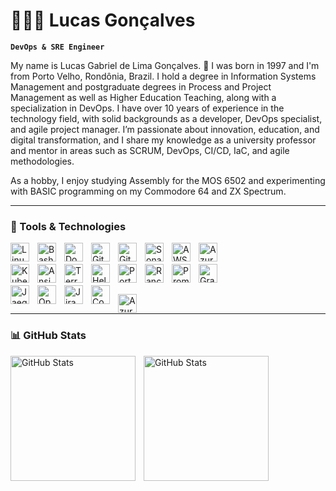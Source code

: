 <!--
**LucasGLGoncalves/LucasGLGoncalves** is a ✨ _special_ ✨ repository because its `README.md` (this file) appears on your GitHub profile.

Here are some ideas to get you started:

- 🔭 I’m currently working on ...
- 🌱 I’m currently learning ...
- 👯 I’m looking to collaborate on ...
- 🤔 I’m looking for help with ...
- 💬 Ask me about ...
- 📫 How to reach me: ...
- 😄 Pronouns: ...
- ⚡ Fun fact: ...
-->

# 👨🏻‍💻 Lucas Gonçalves

**`DevOps & SRE Engineer`**

My name is Lucas Gabriel de Lima Gonçalves. 🎂 I was born in 1997 and I'm from Porto Velho, Rondônia, Brazil. I hold a degree in Information Systems Management and postgraduate degrees in Process and Project Management as well as Higher Education Teaching, along with a specialization in DevOps. I have over 10 years of experience in the technology field, with solid backgrounds as a developer, DevOps specialist, and agile project manager. I’m passionate about innovation, education, and digital transformation, and I share my knowledge as a university professor and mentor in areas such as SCRUM, DevOps, CI/CD, IaC, and agile methodologies.

As a hobby, I enjoy studying Assembly for the MOS 6502 and experimenting with BASIC programming on my Commodore 64 and ZX Spectrum.

---

### 🚀 Tools & Technologies

<img 
    align="left" 
    alt="Linux"
    title="Linux" 
    width="30px" 
    style="padding-right: 10px;"
    src="https://cdn.jsdelivr.net/gh/devicons/devicon@latest/icons/linux/linux-original.svg" />
          
<img 
    align="left" 
    alt="Bash"
    title="Bash" 
    width="30px" 
    style="padding-right: 10px;" 
    src="https://cdn.jsdelivr.net/gh/devicons/devicon@latest/icons/bash/bash-original.svg" />


<img 
    align="left" 
    alt="Docker"
    title="Docker" 
    width="30px" 
    style="padding-right: 10px;"
    src="https://cdn.jsdelivr.net/gh/devicons/devicon@latest/icons/docker/docker-original-wordmark.svg" />


<img 
    align="left" 
    alt="Git"
    title="Git" 
    width="30px" 
    style="padding-right: 10px;" 
    src="https://cdn.jsdelivr.net/gh/devicons/devicon@latest/icons/git/git-original-wordmark.svg" />


<img 
    align="left" 
    alt="Github Actions"
    title="Github Actions" 
    width="30px" 
    style="padding-right: 10px;" 
    src="https://cdn.jsdelivr.net/gh/devicons/devicon@latest/icons/githubactions/githubactions-original.svg" />
          

<img 
    align="left" 
    alt="Sonar"
    title="Sonar" 
    width="30px" 
    style="padding-right: 10px;"
    src="https://cdn.jsdelivr.net/gh/devicons/devicon@latest/icons/sonarqube/sonarqube-original-wordmark.svg" />
          

<img 
    align="left" 
    alt="AWS"
    title="AWS" 
    width="30px" 
    style="padding-right: 10px;" 
    src="https://cdn.jsdelivr.net/gh/devicons/devicon@latest/icons/amazonwebservices/amazonwebservices-original-wordmark.svg" />


<img 
    align="left" 
    alt="Azure"
    title="Azure" 
    width="30px" 
    style="padding-right: 10px;"
    src="https://cdn.jsdelivr.net/gh/devicons/devicon@latest/icons/azure/azure-original-wordmark.svg" />

<br/>
<br/>
<img 
    align="left" 
    alt="Kubernetes"
    title="Kubernetes" 
    width="30px" 
    style="padding-right: 10px;"
    src="https://cdn.jsdelivr.net/gh/devicons/devicon@latest/icons/kubernetes/kubernetes-original-wordmark.svg" />
<img 
    align="left" 
    alt="Ansible"
    title="Ansible" 
    width="30px" 
    style="padding-right: 10px;"
    src="https://cdn.jsdelivr.net/gh/devicons/devicon@latest/icons/ansible/ansible-original-wordmark.svg" />
<img 
    align="left" 
    alt="Terraform"
    title="Terraform" 
    width="30px" 
    style="padding-right: 10px;"
    src="https://cdn.jsdelivr.net/gh/devicons/devicon@latest/icons/terraform/terraform-original-wordmark.svg" />
<img 
    align="left" 
    alt="Helm"
    title="Helm" 
    width="30px" 
    style="padding-right: 10px;"
    src="https://cdn.jsdelivr.net/gh/devicons/devicon@latest/icons/helm/helm-original.svg" />
<img 
    align="left" 
    alt="Portainer"
    title="Portainer"
    width="30px" 
    style="padding-right: 10px;"
    src="https://cdn.jsdelivr.net/gh/devicons/devicon@latest/icons/portainer/portainer-original-wordmark.svg" />
<img 
    align="left" 
    alt="Rancher"
    title="Rancher" 
    width="30px" 
    style="padding-right: 10px;"
    src="https://cdn.jsdelivr.net/gh/devicons/devicon@latest/icons/rancher/rancher-plain-wordmark.svg" />
<img align="left" 
    alt="Prometheus"
    title="Prometheus"
    width="30px" 
    style="padding-right: 10px;"
    src="https://cdn.jsdelivr.net/gh/devicons/devicon@latest/icons/prometheus/prometheus-original-wordmark.svg" />
<img 
    align="left" 
    alt="Grafana"
    title="Grafana"
    width="30px" 
    style="padding-right: 10px;"
    src="https://cdn.jsdelivr.net/gh/devicons/devicon@latest/icons/grafana/grafana-original-wordmark.svg" />

<br/>
<br/>
<img 
    align="left" 
    alt="Jaeger"
    title="Jaeger"
    width="30px" 
    style="padding-right: 10px;"
    src="https://cdn.jsdelivr.net/gh/devicons/devicon@latest/icons/jaegertracing/jaegertracing-original-wordmark.svg" />
<img 
    align="left" 
    alt="OpenTelemetry"
    title="OpenTelemetry" 
    width="30px" 
    style="padding-right: 10px;"
    src="https://cdn.jsdelivr.net/gh/devicons/devicon@latest/icons/opentelemetry/opentelemetry-original.svg" />
<img 
    align="left" 
    alt="Jira"
    title="Jira" 
    width="30px" 
    style="padding-right: 10px;"
    src="https://cdn.jsdelivr.net/gh/devicons/devicon@latest/icons/jira/jira-original-wordmark.svg" />
<img 
    align="left" 
    alt="Confluence"
    title="Confluence" 
    width="30px" 
    style="padding-right: 10px;"
    src="https://cdn.jsdelivr.net/gh/devicons/devicon@latest/icons/confluence/confluence-original-wordmark.svg" />

<img
    align="left" 
    alt="Azure Devops"
    title="Azure Devops" 
    width="30px" 
    style="padding-right: 10px;"
    src="https://cdn.jsdelivr.net/gh/devicons/devicon@latest/icons/azuredevops/azuredevops-original.svg" />           

<br/>

---

### 📊 GitHub Stats

<p>
  <img 
    align="left" 
    alt="GitHub Stats" 
    height="200" 
    style="padding-right: 10px;" 
    src="https://github-readme-stats.vercel.app/api?username=LucasGLGoncalves&show_icons=true&theme=tokyonight&include_all_commits=true&Locale=en" 
  />

<img 
      align="left" 
      alt="GitHub Stats" 
      height="200" 
      src="https://github-readme-stats.vercel.app/api/top-langs/?username=LucasGLGoncalves&theme=tokyonight&layout=compact&custom_title=Technologies&langs_count=9" 
  />

</p>

<br/>